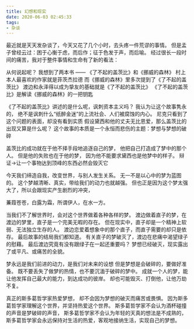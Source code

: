 ```yaml
---
title: 幻想和现实
date: 2020-06-03 02:45:33
tags:
- 杂谈
---
```

最近就是天天发杂谈了，今天又花了几个小时，去头疼一件荒谬的事情。
但是孟子曾经云过：困于心衡于虑，而后作；征于色发于声，而后喻。
经过很长一段时间的痛苦，我对于整件事情和生命有了新的看法：

从何说起呢？
我想到了两本书 —— 《了不起的盖茨比》和《挪威的森林》
村上本人最喜欢的作家就是菲茨杰拉德
而《挪威的森林》里多次提到了《了不起的盖茨比》
渡边和永泽得以成为挚友的基础就是《了不起的盖茨比》
《了不起的盖茨比》是解读《挪威的森林》的一把钥匙

《了不起的盖茨比》讲述的是什么呢，讽刺资本主义吗？
我认为让这个故事隽永的，
绝不是讽刺什么“纸醉金迷”的上流社会、人们被腐蚀的内心。
尼克只看到了这个问题的表面，却没有看到实质
假设黛西和他的丈夫无比恩爱，那么盖茨比的出现又算是什么呢？
这个故事的本质是一个永恒而悲伤的主题：梦想与梦想的破碎

盖茨比的成功就在于他不择手段地追逐自己的梦，
他把自己打造成了梦中的那个人。
但是他的失败也在于他的梦，
因为他不能要求黛西也是他梦中的样子。
辩证->让一个事物达到顶峰的东西必然会毁灭它

今天我们缔造自我，改变世界，与别人发生关系。
无一不是以心中的梦为蓝图的。
这个梦越清晰、真实，带给我们的动力也就越强。
但也正是因为这个梦太强大了，所以会跟现实产生剧烈的冲突，

蒹葭苍苍，白露为霜，所谓伊人，在水一方。

当我们不了解世界时，会对这个世界做着各种各样的梦。
渡边做着直子的梦，在渡边的梦里，直子是一个完美无暇的存在。
但在现实中，直子却是一个精神上软弱、无法独立生存的人。
渡边恋爱着想象中的那个直子，而直子需要的却只是依存。
最后故事的结局我们都知道。
有关直子的梦破灭了，渡边在悲痛中渴望绿子的慰藉。
最后渡边究竟有没有跟绿子在一起还重要吗？
梦想已经破灭，现实露出了或平凡、或痛苦的全貌。

梦永远是我们前进的动力，是我们对未来的设想
但是梦想是会破碎的，要做好准备。
既不要丢失了做梦的热情，也不要沉湎于破碎的梦中。
成就一个人的梦，能让他发挥自己最大的能力，到达成功的彼岸。
却也可能毁灭、打倒他，让他万劫不复。

真正的斯多葛哲学家热爱梦想，
却不会因为梦想的破灭而痛苦或畏惧。
因为斯多葛哲学家理解这个世界，并坚持热爱这个世界。
斯多葛哲学家不会认为酒杯碰撞的声音是梦破碎的声音，
斯多葛哲学家不会认为年轻的天真的想法是不成熟的，
斯多葛哲学家会永远保持对生活的热爱，客观地接纳生活，实现自己的梦想。
